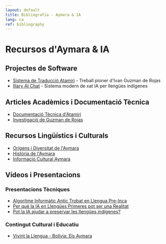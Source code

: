 ```yaml
---
layout: default
title: Bibliografia - Aymara & IA
lang: ca
ref: bibliography
---
```


# Recursos d'Aymara & IA

## Projectes de Software
- [Sistema de Traducció Atamiri](http://www.atamiri.cc/en/AtamiriSolution/History/index.html) - Treball pioner d'Ivan Guzman de Rojas
- [Illary AI Chat](https://www.youtube.com/watch?v=yoOYqHnPlcM) - Sistema modern de xat IA per llengües indígenes

## Articles Acadèmics i Documentació Tècnica
- [Documentació Tècnica d'Atamiri](https://mt-archive.net/90/BCS-22-1994-Stanton.pdf)
- [Investigació de Guzman de Rojas](https://aclanthology.org/www.mt-archive.info/Guzman-2006.pdf)

## Recursos Lingüístics i Culturals
- [Orígens i Diversitat de l'Aymara](https://lingweb.eva.mpg.de/quechua/Eng/Sounds/Aymara/AymaraOriginsAndDiversity.htm)
- [Història de l'Aymara](https://aymara.org/webarchives/www2002/english/histo.php)
- [Informació Cultural Aymara](https://www.folklore.earth/culture/aymara/)

## Vídeos i Presentacions
### Presentacions Tècniques
- [Algoritme Informàtic Antic Trobat en Llengua Pre-Inca](https://www.youtube.com/watch?v=EXxauprYQEA)
- [Per què la IA en Llengües Primeres pot ser una Realitat](https://www.youtube.com/watch?v=Omp3X-FXdLs)
- [Pot la IA ajudar a preservar les llengües indígenes?](https://www.youtube.com/watch?v=pG9oHJWdJnY)

### Contingut Cultural i Educatiu
- [Vivint la Llengua - Bolívia: Els Aymara](https://www.youtube.com/watch?v=mrAFT4NbG7k)
